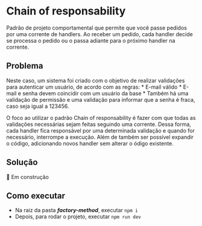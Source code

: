 # Chain of responsability

Padrão de projeto comportamental que permite que você passe pedidos por uma corrente de handlers. Ao receber um pedido, cada handler decide se processa o pedido ou o passa adiante para o próximo handler na corrente.

## Problema
Neste caso, um sistema foi criado com o objetivo de realizar validações para autenticar um usuário, de acordo com as regras:
    * E-mail válido
    * E-mail e senha devem coincidir com um usuário da base
    * Também há uma validação de permissão e uma validação para informar que a senha é fraca, caso seja igual a 123456.

O foco ao utilizar o padrão Chain of responsability é fazer com que todas as validações necessárias sejam feitas seguindo uma corrente.
Dessa forma, cada handler fica responsável por uma determinada validação e quando for necessário, interrompe a execução.
Além de também ser possível expandir o código, adicionando novos handler sem alterar o ódigo existente.

## Solução
🚧 Em construção

## Como executar

* Na raiz da pasta ***factory-method***, executar `npm i`
* Depois, para rodar o projeto, executar `npm run dev`